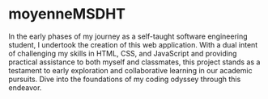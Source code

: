 # moyenneMSDHT
In the early phases of my journey as a self-taught software engineering student, I undertook the creation of this web application. With a dual intent of challenging my skills in HTML, CSS, and JavaScript and providing practical assistance to both myself and classmates, this project stands as a testament to early exploration and collaborative learning in our academic pursuits. Dive into the foundations of my coding odyssey through this endeavor.
